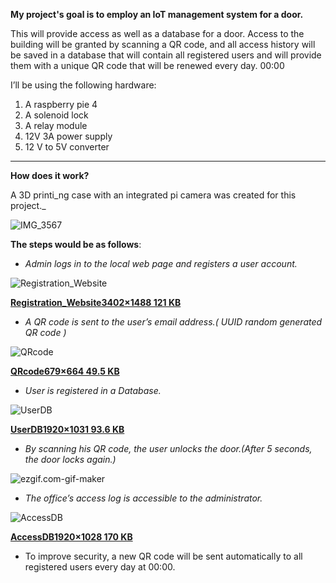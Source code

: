 **My project's goal is to employ an IoT management system for a door.**

This will provide access as well as a database for a door. Access to the building will be granted by scanning a QR code, and all access history will be saved in a database that will contain all registered users and will provide them with a unique QR code that will be renewed every day. 00:00

I’ll be using the following hardware:

1.  A raspberry pie 4
2.  A solenoid lock
3.  A relay module
4.  12V 3A power supply
5.  12 V to 5V converter

---

**How does it work?**

A 3D printi_ng case with an integrated pi camera was created for this project._

![IMG_3567](https://aws1.discourse-cdn.com/balena/optimized/2X/1/140bee934c001faab0cea84362f952cf3fe75b4f_2_281x375.jpeg)

**The steps would be as follows**:

*   _Admin logs in to the local web page and registers a user account._ 

![Registration_Website](https://aws1.discourse-cdn.com/balena/optimized/2X/d/d9fb4d4bfc2fb6381b09e6fcbee6842612bb80b0_2_517x225.jpeg)

[**Registration\_Website3402×1488 121 KB**](https://aws1.discourse-cdn.com/balena/original/2X/d/d9fb4d4bfc2fb6381b09e6fcbee6842612bb80b0.jpeg)

*   _A QR code is sent to the user’s email address.( UUID random generated QR code )_

![QRcode](https://aws1.discourse-cdn.com/balena/optimized/2X/f/fcdfa2244e7075cd88e2a5db007439b8c180b8ac_2_383x375.jpeg)

[**QRcode679×664 49.5 KB**](https://aws1.discourse-cdn.com/balena/original/2X/f/fcdfa2244e7075cd88e2a5db007439b8c180b8ac.jpeg)

*   _User is registered in a Database._

![UserDB](https://aws1.discourse-cdn.com/balena/optimized/2X/6/6ba8a4a00930a3c493afb22441568c91a6998b28_2_517x277.jpeg)

[**UserDB1920×1031 93.6 KB**](https://aws1.discourse-cdn.com/balena/original/2X/6/6ba8a4a00930a3c493afb22441568c91a6998b28.jpeg)

*   _By scanning his QR code, the user unlocks the door.(After 5 seconds, the door locks again.)_

![ezgif.com-gif-maker](https://aws1.discourse-cdn.com/balena/original/2X/b/b66f5ea4dcb3a05c2ee759b0430995084aeedfda.gif)

*   _The office’s access log is accessible to the administrator._

![AccessDB](https://aws1.discourse-cdn.com/balena/optimized/2X/8/88025e49de7d101b4cadf8a4a8db166f60cc6283_2_517x276.jpeg)

[**AccessDB1920×1028 170 KB**](https://aws1.discourse-cdn.com/balena/original/2X/8/88025e49de7d101b4cadf8a4a8db166f60cc6283.jpeg)

*   To improve security, a new QR code will be sent automatically to all registered users every day at 00:00.
